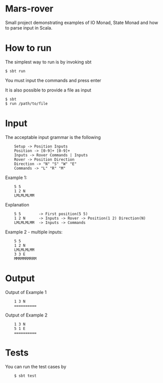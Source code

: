 # Mars-rover

Small project demonstrating examples of IO Monad, State Monad and how to parse input in Scala.

# How to run
The simplest way to run is by invoking sbt

    $ sbt run
    
You must input the commands and press enter


It is also possible to provide a file as input
    
    $ sbt
    $ run /path/to/file
    
    
# Input
The acceptable input grammar is the following

        Setup -> Position Inputs
        Position -> [0-9]+ [0-9]+
        Inputs -> Rover Commands | Inputs
        Rover -> Position Direction
        Direction -> "N" "S" "W" "E"
        Commands -> "L" "R" "M"
        
Example 1:
        
        5 5
        1 2 N
        LMLMLMLMM        

Explanation
        
        5 5        -> First position(5 5)
        1 2 N      -> Inputs -> Rover -> Position(1 2) Direction(N)
        LMLMLMLMM  -> Inputs -> Commands
        
Example 2 - multiple inputs:
        
        5 5
        1 2 N
        LMLMLMLMM
        3 3 E
        MMRMMRMRRM    
        
        
# Output
Output of Example 1

        1 3 N
        ==========     
        
Output of Example 2

        1 3 N
        5 1 E
        ==========    
        
        
# Tests
You can run the test cases by

        $ sbt test